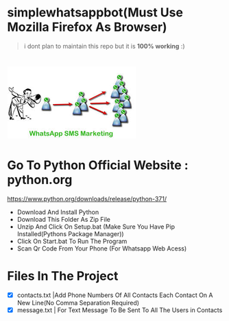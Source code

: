 # simplewhatsappbot(Must Use Mozilla Firefox As Browser)
>i dont plan to maintain this repo but it is **100% working** :) 
# ![wpbot](https://github.com/vrushangdev/simplewhatsappbot/blob/master/download.jpg)
# Go To Python Official Website :  python.org
https://www.python.org/downloads/release/python-371/
- Download And Install Python
- Download This Folder As Zip File
- Unzip And Click On Setup.bat (Make Sure You Have Pip Installed(Pythons Package Manager))
- Click On Start.bat To Run The Program
- Scan Qr Code From Your Phone (For Whatsapp Web Acess)
# Files In The Project
- [x] contacts.txt |Add Phone Numbers Of All Contacts Each Contact On A New Line(No Comma Separation Required)
- [x] message.txt | For Text Message To Be Sent To All The Users in Contacts
